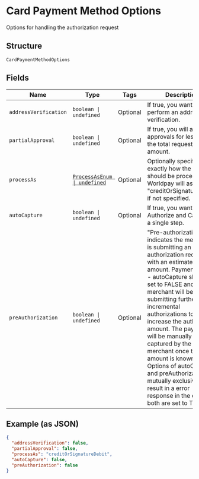 
# Card Payment Method Options

Options for handling the authorization request

## Structure

`CardPaymentMethodOptions`

## Fields

| Name | Type | Tags | Description |
|  --- | --- | --- | --- |
| `addressVerification` | `boolean \| undefined` | Optional | If true, you want to perform an address verification. |
| `partialApproval` | `boolean \| undefined` | Optional | If true, you will accept approvals for less than the total requested amount. |
| `processAs` | [`ProcessAsEnum \| undefined`](../../doc/models/process-as-enum.md) | Optional | Optionally specify exactly how the card should be processed. Worldpay will assume "creditOrSignatureDebit" if not specified. |
| `autoCapture` | `boolean \| undefined` | Optional | If true, you want to Authorize and Capture in a single step. |
| `preAuthorization` | `boolean \| undefined` | Optional | "Pre-authorization indicates the merchant is submitting an authorization request with an estimated amount. Payment Option - autoCapture should be set to FALSE and the merchant will be submitting further incremental authorizations to increase the authorized amount. The payment will be manually captured by the merchant once the final amount is known.   Options of autoCapture and preAuthorization are mutually exclusive, will result in a error response in the event both are set to True. " |

## Example (as JSON)

```json
{
  "addressVerification": false,
  "partialApproval": false,
  "processAs": "creditOrSignatureDebit",
  "autoCapture": false,
  "preAuthorization": false
}
```


